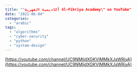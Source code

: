 ```yaml
---
title: ""أكاديمية الفهرية Al-Fihriya Academy\" on YouTube"
date: "2021-06-04"
categories: 
  - "arabic"
tags: 
  - "algorithms"
  - "cyber-security"
  - "python"
  - "system-design"
---
```


[https://youtube.com/channel/UC9NMlidXGKVIMMkXJsWRiyA](https://youtube.com/channel/UC9NMlidXGKVIMMkXJsWRiyA)
